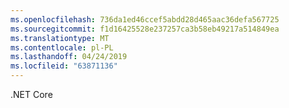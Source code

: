 ```yaml
---
ms.openlocfilehash: 736da1ed46ccef5abdd28d465aac36defa567725
ms.sourcegitcommit: f1d16425528e237257ca3b58eb49217a514849ea
ms.translationtype: MT
ms.contentlocale: pl-PL
ms.lasthandoff: 04/24/2019
ms.locfileid: "63871136"
---
```

.NET Core